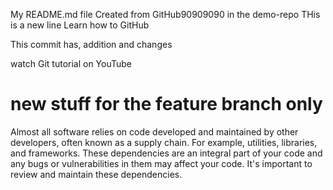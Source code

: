My README.md file
Created from GitHub90909090 in the demo-repo
THis is a new line
Learn how to GitHub

This commit has, addition and changes

watch Git tutorial on YouTube

# new stuff for the feature branch only

Almost all software relies on code developed and maintained by other developers, often known as a supply chain. For example, utilities, libraries, and frameworks. These dependencies are an integral part of your code and any bugs or vulnerabilities in them may affect your code. It's important to review and maintain these dependencies.

